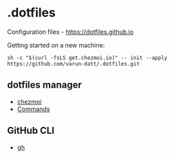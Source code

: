 # .dotfiles
Configuration files -  https://dotfiles.github.io

Getting started on a new machine:
```shell
sh -c "$(curl -fsLS get.chezmoi.io)" -- init --apply https://github.com/varun-datt/.dotfiles.git
```

## dotfiles manager
- [chezmoi](https://www.chezmoi.io/)
- [Commands](https://www.chezmoi.io/user-guide/daily-operations/)

## GitHub CLI
- [gh](https://cli.github.com/)
